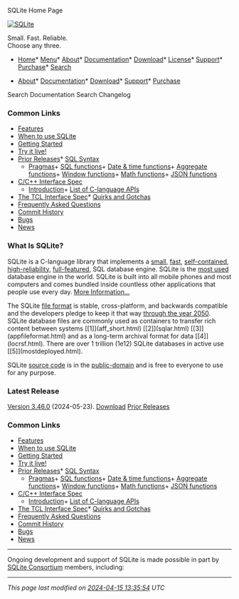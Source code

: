 




SQLite Home Page




[![SQLite](images/sqlite370_banner.gif)](index.html)


Small. Fast. Reliable.  
Choose any three.


* [Home](index.html)* [Menu](javascript:void(0))* [About](about.html)* [Documentation](docs.html)* [Download](download.html)* [License](copyright.html)* [Support](support.html)* [Purchase](prosupport.html)* [Search](javascript:void(0))




* [About](about.html)* [Documentation](docs.html)* [Download](download.html)* [Support](support.html)* [Purchase](prosupport.html)






Search Documentation
Search Changelog








### Common Links


* [Features](features.html)
* [When to use SQLite](whentouse.html)
* [Getting Started](quickstart.html)
* [Try it live!](https://sqlite.org/fiddle)
* [Prior Releases](chronology.html)* [SQL Syntax](lang.html)
	+ [Pragmas](pragma.html#toc)+ [SQL functions](lang_corefunc.html)+ [Date \& time functions](lang_datefunc.html)+ [Aggregate functions](lang_aggfunc.html#aggfunclist)+ [Window functions](windowfunctions.html#biwinfunc)+ [Math functions](lang_mathfunc.html)+ [JSON functions](json1.html)
* [C/C\+\+ Interface Spec](c3ref/intro.html)
	+ [Introduction](cintro.html)+ [List of C\-language APIs](c3ref/funclist.html)
* [The TCL Interface Spec](tclsqlite.html)* [Quirks and Gotchas](quirks.html)
* [Frequently Asked Questions](faq.html)
* [Commit History](http://www.sqlite.org/src/timeline?n=100&y=ci)
* [Bugs](http://www.sqlite.org/src/wiki?name=Bug+Reports)
* [News](news.html)



### What Is SQLite?


SQLite is a C\-language library that implements a
[small](footprint.html),
[fast](fasterthanfs.html),
[self\-contained](selfcontained.html),
[high\-reliability](hirely.html),
[full\-featured](fullsql.html),
SQL database engine.
SQLite is the [most used](mostdeployed.html) database engine in the world.
SQLite is built into all mobile phones and most computers and
comes bundled inside countless other applications that people
use every day.
[More Information...](about.html)

The SQLite [file format](fileformat2.html) is stable, cross\-platform, and
backwards compatible and the developers pledge to keep it
that way [through the year 2050](lts.html). SQLite database
files are commonly used as containers to transfer rich
content between systems
[\[1]](aff_short.html)
[\[2]](sqlar.html)
[\[3]](appfileformat.html)
and as a long\-term archival format
for data
[\[4]](locrsf.html).
There are over 1 trillion (1e12\)
SQLite databases in active use
[\[5]](mostdeployed.html).


SQLite [source code](https://sqlite.org/src)
is in the [public\-domain](copyright.html) and is free to
everyone to use for any purpose.

### Latest Release


[Version 3\.46\.0](releaselog/3_46_0.html) (2024\-05\-23\).
[Download](download.html)
[Prior Releases](chronology.html)

### Common Links


* [Features](features.html)
* [When to use SQLite](whentouse.html)
* [Getting Started](quickstart.html)
* [Try it live!](https://sqlite.org/fiddle)
* [Prior Releases](chronology.html)* [SQL Syntax](lang.html)
	+ [Pragmas](pragma.html#toc)+ [SQL functions](lang_corefunc.html)+ [Date \& time functions](lang_datefunc.html)+ [Aggregate functions](lang_aggfunc.html#aggfunclist)+ [Window functions](windowfunctions.html#biwinfunc)+ [Math functions](lang_mathfunc.html)+ [JSON functions](json1.html)
* [C/C\+\+ Interface Spec](c3ref/intro.html)
	+ [Introduction](cintro.html)+ [List of C\-language APIs](c3ref/funclist.html)
* [The TCL Interface Spec](tclsqlite.html)* [Quirks and Gotchas](quirks.html)
* [Frequently Asked Questions](faq.html)
* [Commit History](http://www.sqlite.org/src/timeline?n=100&y=ci)
* [Bugs](http://www.sqlite.org/src/wiki?name=Bug+Reports)
* [News](news.html)



  



---


Ongoing development and support of SQLite is made possible in part
by [SQLite Consortium](consortium.html) members, including:






  



---


*This page last modified on [2024\-04\-15 13:35:54](https://sqlite.org/docsrc/honeypot) UTC* 








